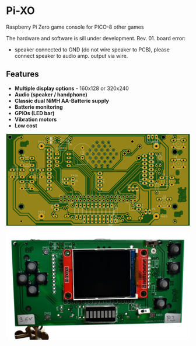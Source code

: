 # Pi-XO
Raspberry Pi Zero game console for PICO-8 other games

The hardware and software is sill under development. 
Rev. 01. board  error:
  - speaker connected to GND (do not wire speaker to PCB), please connect speaker to audio amp. output via wire.  

## Features

- **Multiple display options** - 160x128 or 320x240   
- **Audio (speaker / handphone)**
- **Classic dual NiMH AA-Batterie supply**
- **Batterie monitoring**
- **GPIOs (LED bar)**
- **Vibration motors**
- **Low cost**

![PCB Top](https://github.com/GrazerComputerClub/Pi-XO/raw/master/Pi-XO.png)

![Pi-XO](https://github.com/GrazerComputerClub/Pi-XO/raw/master/Pi-XO.jpg)
